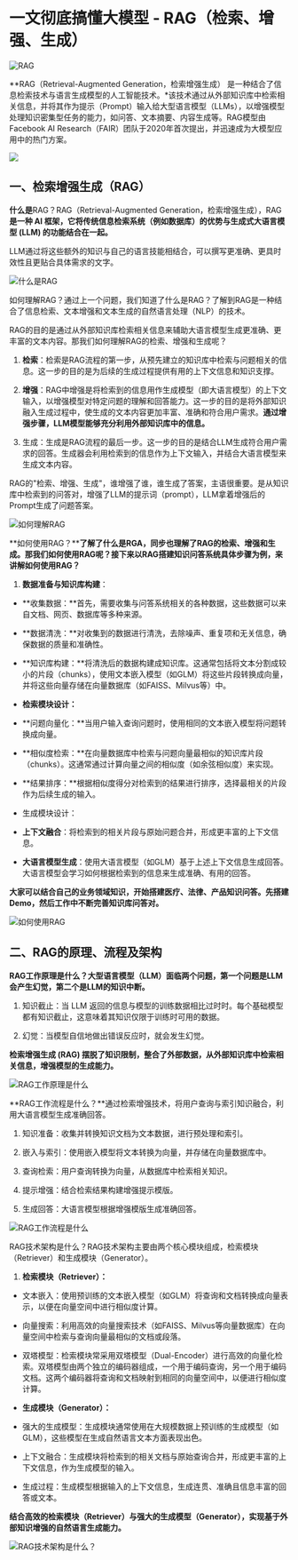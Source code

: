 # 一文彻底搞懂大模型 - RAG（检索、增强、生成）

![RAG](https://api.ibos.cn/v4/weapparticle/accesswximg?aid=88690&url=aHR0cHM6Ly9tbWJpei5xcGljLmNuL3N6X21tYml6X3BuZy83VFdSaGg0eGlja2trRUs4WVhjQ2lhUUlIMWRBandranlNb2ZudmJlUTR3UzJ5N29Cc1gxdEVxbGdHS3NEamljYmRHRjVHaWNuTG9WTnBzRmtWZjBHczBvRVEvNjQwP3d4X2ZtdD1wbmcmYW1w;from=appmsg)

**RAG（Retrieval-Augmented Generation，检索增强生成） 是一种结合了信息检索技术与语言生成模型的人工智能技术。*该技术通过从外部知识库中检索相关信息，并将其作为提示（Prompt）输入给大型语言模型（LLMs），以增强模型处理知识密集型任务的能力，如问答、文本摘要、内容生成等。RAG模型由Facebook AI Research（FAIR）团队于2020年首次提出，并迅速成为大模型应用中的热门方案。

![](https://api.ibos.cn/v4/weapparticle/accesswximg?aid=88690&url=aHR0cHM6Ly9tbWJpei5xcGljLmNuL3N6X21tYml6X3BuZy83VFdSaGg0eGlja2trRUs4WVhjQ2lhUUlIMWRBandranlNUlVuQ1pPdXB4eklpYWVyMEJSZ0M2TmljTzZPdll6M0dRTUJrWFBBQnRmb1ZNcFFPRTNHSGRpYUVRLzY0MD93eF9mbXQ9cG5nJmFtcA==;from=appmsg)

## 一、检索增强生成（RAG）

**什么是**RAG？RAG（Retrieval-Augmented Generation，检索增强生成），RAG**是一种 AI 框架，它将传统信息检索系统（例如数据库）的优势与生成式大语言模型 (LLM) 的功能结合在一起。**

LLM通过将这些额外的知识与自己的语言技能相结合，可以撰写更准确、更具时效性且更贴合具体需求的文字。

![什么是RAG](https://api.ibos.cn/v4/weapparticle/accesswximg?aid=88690&url=aHR0cHM6Ly9tbWJpei5xcGljLmNuL3N6X21tYml6X3BuZy83VFdSaGg0eGlja2trRUs4WVhjQ2lhUUlIMWRBandranlNdmw3OHhRd2NBVjRPSXlrdldSUXhUdFVJNWhIaFFYZFk0eDJDdnYxeVhpYk1yZ3JsVTAzOUFFdy82NDA/d3hfZm10PXBuZyZhbXA=;from=appmsg)

如何理解RAG？通过上一个问题，我们知道了什么是RAG？了解到RAG是一种结合了信息检索、文本增强和文本生成的自然语言处理（NLP）的技术。

RAG的目的是通过从外部知识库检索相关信息来辅助大语言模型生成更准确、更丰富的文本内容。那我们如何理解RAG的检索、增强和生成呢？

1.  **检索**：检索是RAG流程的第一步，从预先建立的知识库中检索与问题相关的信息。这一步的目的是为后续的生成过程提供有用的上下文信息和知识支撑。

2.  **增强**：RAG中增强是将检索到的信息用作生成模型（即大语言模型）的上下文输入，以增强模型对特定问题的理解和回答能力。这一步的目的是将外部知识融入生成过程中，使生成的文本内容更加丰富、准确和符合用户需求。**通过增强步骤，LLM模型能够充分利用外部知识库中的信息。**

3.  生成：生成是RAG流程的最后一步。这一步的目的是结合LLM生成符合用户需求的回答。生成器会利用检索到的信息作为上下文输入，并结合大语言模型来生成文本内容。

RAG的"检索、增强、生成"，谁增强了谁，谁生成了答案，主语很重要。是从知识库中检索到的问答对，增强了LLM的提示词（prompt），LLM拿着增强后的Prompt生成了问题答案。

![如何理解RAG](https://api.ibos.cn/v4/weapparticle/accesswximg?aid=88690&url=aHR0cHM6Ly9tbWJpei5xcGljLmNuL3N6X21tYml6X3BuZy83VFdSaGg0eGlja2trRUs4WVhjQ2lhUUlIMWRBandranlNSEkxTHd3TmJMd2VZakN2RlltaWI0OGNrM3FoaDN1bkRxSnVGN3g5aWJkQjVyOTNMWWRCU2xPcEEvNjQwP3d4X2ZtdD1wbmcmYW1w;from=appmsg)

**如何使用RAG？******了解了什么是RGA，同步也理解了RAG的检索、增强和生成。那我们如何使用RAG呢？接下来以RAG搭建知识问答系统具体步骤为例，来讲解如何使用RAG？****

1.  **数据准备与知识库构建**：

-   **收集数据：**首先，需要收集与问答系统相关的各种数据，这些数据可以来自文档、网页、数据库等多种来源。

-   **数据清洗：**对收集到的数据进行清洗，去除噪声、重复项和无关信息，确保数据的质量和准确性。

-   **知识库构建：**将清洗后的数据构建成知识库。这通常包括将文本分割成较小的片段（chunks），使用文本嵌入模型（如GLM）将这些片段转换成向量，并将这些向量存储在向量数据库（如FAISS、Milvus等）中。

-   **检索模块设计：**

-   **问题向量化：**当用户输入查询问题时，使用相同的文本嵌入模型将问题转换成向量。

-   **相似度检索：**在向量数据库中检索与问题向量最相似的知识库片段（chunks）。这通常通过计算向量之间的相似度（如余弦相似度）来实现。

-   **结果排序：**根据相似度得分对检索到的结果进行排序，选择最相关的片段作为后续生成的输入。

-   生成模块设计：

-   **上下文融合**：将检索到的相关片段与原始问题合并，形成更丰富的上下文信息。

-   **大语言模型生成**：使用大语言模型（如GLM）基于上述上下文信息生成回答。大语言模型会学习如何根据检索到的信息来生成准确、有用的回答。

******大家可以结合自己的业务领域知识，开始搭建医疗、法律、产品知识问答。先搭建Demo，然后工作中不断完善知识库问答对。******

![如何使用RAG](https://api.ibos.cn/v4/weapparticle/accesswximg?aid=88690&url=aHR0cHM6Ly9tbWJpei5xcGljLmNuL3N6X21tYml6X3BuZy83VFdSaGg0eGlja2trRUs4WVhjQ2lhUUlIMWRBandranlNem1RWkNsU0hLOUFSUXZpYmtXMW80dnI2am1Yd3E1M01VcFk3QW5oRTg2ZWZUZTBjYW50enM1dy82NDA/d3hfZm10PXBuZyZhbXA=;from=appmsg)

## 二、RAG的原理、流程及架构

**RAG工作原理是什么？大型语言模型（LLM）面临两个问题，第一个问题是LLM会产生幻觉，第二个是LLM的知识中断。**

1.  知识截止：当 LLM 返回的信息与模型的训练数据相比过时时。每个基础模型都有知识截止，这意味着其知识仅限于训练时可用的数据。

2.  幻觉：当模型自信地做出错误反应时，就会发生幻觉。

**检索增强生成 (RAG) 摆脱了知识限制，整合了外部数据，从外部知识库中检索相关信息，增强模型的生成能力。**

![RAG工作原理是什么](https://api.ibos.cn/v4/weapparticle/accesswximg?aid=88690&url=aHR0cHM6Ly9tbWJpei5xcGljLmNuL3N6X21tYml6X3BuZy83VFdSaGg0eGlja2trRUs4WVhjQ2lhUUlIMWRBandranlNaWFpYVdsa09wN0puaWNrSVpNZExpY1NYankyZmljYkRjU2t5TFZMTUgyajRiTGN0REpGZWZ1alRZbUEvNjQwP3d4X2ZtdD1wbmcmYW1w;from=appmsg)

**RAG工作流程是什么？**通过检索增强技术，将用户查询与索引知识融合，利用大语言模型生成准确回答。

1.  知识准备：收集并转换知识文档为文本数据，进行预处理和索引。

2.  嵌入与索引：使用嵌入模型将文本转换为向量，并存储在向量数据库中。

3.  查询检索：用户查询转换为向量，从数据库中检索相关知识。

4.  提示增强：结合检索结果构建增强提示模版。

5.  生成回答：大语言模型根据增强模版生成准确回答。

![RAG工作流程是什么](https://api.ibos.cn/v4/weapparticle/accesswximg?aid=88690&url=aHR0cHM6Ly9tbWJpei5xcGljLmNuL3N6X21tYml6X2pwZy83VFdSaGg0eGlja2trRUs4WVhjQ2lhUUlIMWRBandranlNa3lIZU9WU1ZkdnZiUDNvYmpuNWNwVHBINFJMaWEzMEZ2V044N3BKOXBBaWNpYW0yUUJqYnpyR21BLzY0MD93eF9mbXQ9anBlZw==)

RAG技术架构是什么？RAG技术架构主要由两个核心模块组成，检索模块（Retriever）和生成模块（Generator）。

1.  **检索模块（Retriever）：**

-   文本嵌入：使用预训练的文本嵌入模型（如GLM）将查询和文档转换成向量表示，以便在向量空间中进行相似度计算。

-   向量搜索：利用高效的向量搜索技术（如FAISS、Milvus等向量数据库）在向量空间中检索与查询向量最相似的文档或段落。

-   双塔模型：检索模块常采用双塔模型（Dual-Encoder）进行高效的向量化检索。双塔模型由两个独立的编码器组成，一个用于编码查询，另一个用于编码文档。这两个编码器将查询和文档映射到相同的向量空间中，以便进行相似度计算。

-   **生成模块（Generator）：**

-   强大的生成模型：生成模块通常使用在大规模数据上预训练的生成模型（如GLM），这些模型在生成自然语言文本方面表现出色。

-   上下文融合：生成模块将检索到的相关文档与原始查询合并，形成更丰富的上下文信息，作为生成模型的输入。

-   生成过程：生成模型根据输入的上下文信息，生成连贯、准确且信息丰富的回答或文本。

**结合高效的检索模块（**Retriever**）与强大的生成模型（**Generator**），实现基于外部知识增强的自然语言生成能力。**

![RAG技术架构是什么？](https://api.ibos.cn/v4/weapparticle/accesswximg?aid=88690&url=aHR0cHM6Ly9tbWJpei5xcGljLmNuL3N6X21tYml6X3BuZy83VFdSaGg0eGlja2trRUs4WVhjQ2lhUUlIMWRBandranlNOU9kUkM1aWFtbTZZYWljOU1mMDRhekhhSFBWM2pYbUVsSEtld0MxSzhOZWNtTjVzWXVxaWNnN2h3LzY0MD93eF9mbXQ9cG5nJmFtcA==;from=appmsg)

